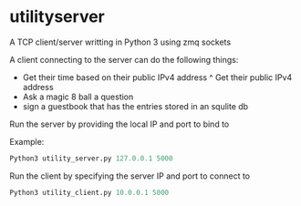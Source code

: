 # utilityserver
A TCP client/server writting in Python 3 using zmq sockets

A client connecting to the server can do the following things:
* Get their time based on their public IPv4 address
^ Get their public IPv4 address
* Ask a magic 8 ball a question
* sign a guestbook that has the entries stored in an squlite db

Run the server by providing the local IP and port to bind to

Example:
```Python
Python3 utility_server.py 127.0.0.1 5000
```
Run the client by specifying the server IP and port to connect to

```Python
Python3 utility_client.py 10.0.0.1 5000
```
